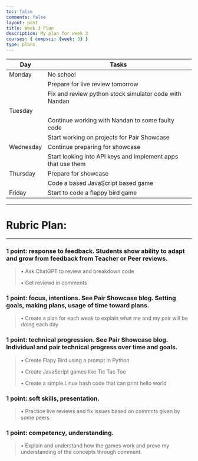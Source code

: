 ```yaml
---
toc: false
comments: false
layout: post
title: Week 3 Plan
description: My plan for week 3
courses: { compsci: {week: 3} }
type: plans
---
```


| Day | Tasks |
| -------- | -------- |
| Monday | No school  |
| | Prepare for live review tomorrow
| | Fix and review python stock simulator code with Nandan
|Tuesday |  | 
| | Continue working with Nandan to some faulty code
| | Start working on projects for Pair Showcase
 Wednesday | Continue preparing for showcase|
 | | Start looking into API keys and implement apps that use them
| Thursday | Prepare for showcase |
| | Code a based JavaScript based game
| Friday | Start to code a flappy bird game |

---

# Rubric Plan:

---

### 1 point: response to feedback. Students show ability to adapt and grow from feedback from Teacher or Peer reviews.  
> • Ask ChatGPT to review and breakdown code
>
> • Get reviewd in comments


### 1 point: focus, intentions.   See Pair Showcase blog.  Setting goals, making plans, usage of time toward plans.
> • Create a plan for each weak to explain what me and my pair will be doing each day

### 1 point: technical progression.  See Pair Showcase blog.   Individual and pair technical progress over time and goals.
> • Create Flapy Bird using a prompt in Python
>
> • Create JavaScript games like Tic Tac Toe
>
> • Create a simple Linux bash code that can print hello world

### 1 point: soft skills, presentation.
> • Practice live reviews and fix issues based on commnts given by some peers

### 1 point: competency, understanding.
> • Explain and understand how the games work and prove my understanding of the concepts through comment. 